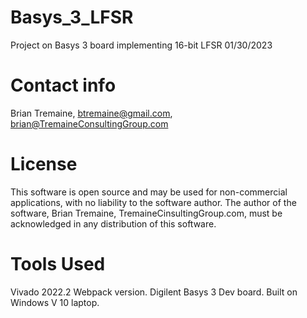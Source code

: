 # Basys_3_LFSR
Project on Basys 3 board implementing 16-bit LFSR  01/30/2023

# Contact info
Brian Tremaine, btremaine@gmail.com, brian@TremaineConsultingGroup.com

# License
This software is open source and may be used for non-commercial applications,
with no liability to the software author.
The author of the software, Brian Tremaine, TremaineCinsultingGroup.com, must
be acknowledged in any distribution of this software.

# Tools Used
Vivado 2022.2 Webpack version.
Digilent Basys 3 Dev board.
Built on Windows V 10 laptop.

 
